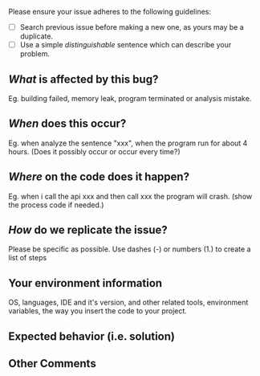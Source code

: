 Please ensure your issue adheres to the following guidelines:

- [ ] Search previous issue before making a new one, as yours may be a duplicate.
- [ ] Use a simple _distinguishable_ sentence which can describe your problem.

## *What* is affected by this bug?
Eg. building failed, memory leak, program terminated or analysis mistake.

## *When* does this occur?
Eg. when analyze the sentence "xxx", when the program run for about 4 hours. (Does it possibly occur or occur every time?)

## *Where* on the code does it happen?
Eg. when i call the api xxx and then call xxx the program will crash. (show the process code if needed.)

## *How* do we replicate the issue?
Please be specific as possible. Use dashes (-) or numbers (1.) to create a list of steps

## Your environment information
OS, languages, IDE and it's version, and other related tools, environment variables, the way you insert the code to your project.

## Expected behavior (i.e. solution)
<!-- What should have happened? -->

## Other Comments